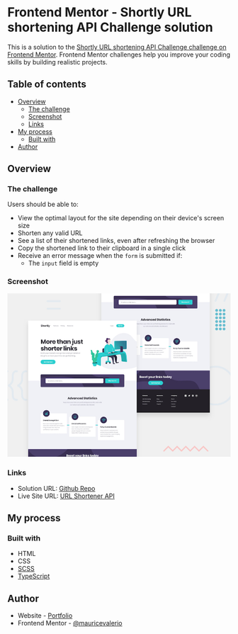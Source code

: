# Frontend Mentor - Shortly URL shortening API Challenge solution

This is a solution to the [Shortly URL shortening API Challenge challenge on Frontend Mentor](https://www.frontendmentor.io/challenges/url-shortening-api-landing-page-2ce3ob-G). Frontend Mentor challenges help you improve your coding skills by building realistic projects. 

## Table of contents

- [Overview](#overview)
  - [The challenge](#the-challenge)
  - [Screenshot](#screenshot)
  - [Links](#links)
- [My process](#my-process)
  - [Built with](#built-with)
- [Author](#author)

## Overview

### The challenge

Users should be able to:

- View the optimal layout for the site depending on their device's screen size
- Shorten any valid URL
- See a list of their shortened links, even after refreshing the browser
- Copy the shortened link to their clipboard in a single click
- Receive an error message when the `form` is submitted if:
  - The `input` field is empty

### Screenshot

![Design preview for the Shortly URL shortening API coding challenge](./design/desktop-preview.jpg)

### Links

- Solution URL: [Github Repo](https://github.com/mauricevalerio/frontendmentor-landing-pages/tree/main/url-shortening-api-landing-page)
- Live Site URL: [URL Shortener API](https://your-live-site-url.com)

## My process

### Built with

- HTML
- CSS
- [SCSS](https://sass-lang.com/)
- [TypeScript](https://www.typescriptlang.org/)

## Author

- Website - [Portfolio](https://www.mauricevalerio.dev/)
- Frontend Mentor - [@mauricevalerio](https://www.frontendmentor.io/profile/mauricevalerio)